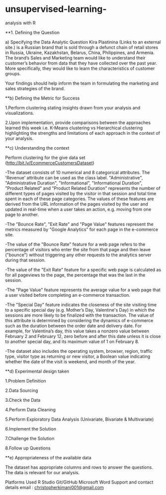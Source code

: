 # unsupervised-learning-
analysis with R


**1. Defining the Question

a) Specifying the Data Analytic Question
Kira Plastinina (Links to an external site.) is a Russian brand that is sold through a defunct chain of retail stores in Russia, Ukraine, Kazakhstan, Belarus, China, Philippines, and Armenia. The brand’s Sales and Marketing team would like to understand their customer’s behavior from data that they have collected over the past year. More specifically, they would like to learn the characteristics of customer groups.

Your findings should help inform the team in formulating the marketing and sales strategies of the brand.

**b) Defining the Metric for Success

1.Perform clustering stating insights drawn from your analysis and visualizations.

2.Upon implementation, provide comparisons between the approaches learned this week i.e. K-Means clustering vs Hierarchical clustering highlighting the strengths and limitations of each approach in the context of your analysis.

**c) Understanding the context

Perform clustering for the give data set (http://bit.ly/EcommerceCustomersDataset)

-The dataset consists of 10 numerical and 8 categorical attributes. The 'Revenue' attribute can be used as the class label. "Administrative", "Administrative Duration", "Informational", "Informational Duration", "Product Related" and "Product Related Duration" represents the number of different types of pages visited by the visitor in that session and total time spent in each of these page categories. The values of these features are derived from the URL information of the pages visited by the user and updated in real-time when a user takes an action, e.g. moving from one page to another.

-The "Bounce Rate", "Exit Rate" and "Page Value" features represent the metrics measured by "Google Analytics" for each page in the e-commerce site.

-The value of the "Bounce Rate" feature for a web page refers to the percentage of visitors who enter the site from that page and then leave ("bounce") without triggering any other requests to the analytics server during that session.

-The value of the "Exit Rate" feature for a specific web page is calculated as for all pageviews to the page, the percentage that was the last in the session.

-The "Page Value" feature represents the average value for a web page that a user visited before completing an e-commerce transaction.

-The "Special Day" feature indicates the closeness of the site visiting time to a specific special day (e.g. Mother’s Day, Valentine's Day) in which the sessions are more likely to be finalized with the transaction. The value of this attribute is determined by considering the dynamics of e-commerce such as the duration between the order date and delivery date. For example, for Valentina’s day, this value takes a nonzero value between February 2 and February 12, zero before and after this date unless it is close to another special day, and its maximum value of 1 on February 8.

-The dataset also includes the operating system, browser, region, traffic type, visitor type as returning or new visitor, a Boolean value indicating whether the date of the visit is weekend, and month of the year.

**d) Experimental design taken

1.Problem Definition

2.Data Sourcing

3.Check the Data

4.Perform Data Cleaning

5.Perform Exploratory Data Analysis (Univariate, Bivariate & Multivariate)

6.Implement the Solution

7.Challenge the Solution

8.Follow up Questions

**e) Appropriateness of the available data

The dataset has appropriate columns and rows to answer the questions. The data is relevant for our analysis.

Platforms Used
R Studio
Git/GitHub
Microsoft Word
Support and contact details
email : christopherkimani001@gmail.com

